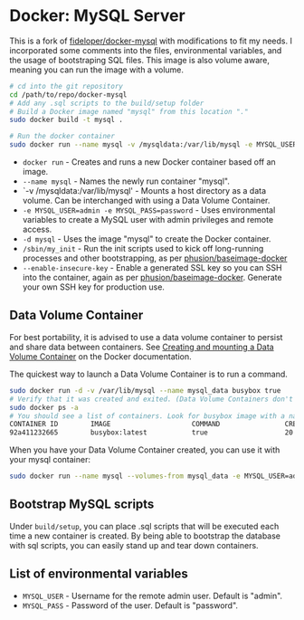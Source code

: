 # Docker: MySQL Server

This is a fork of [fideloper/docker-mysql](https://github.com/fideloper/docker-mysql) with modifications to fit my needs. I incorporated some comments into the files, environmental variables, and the usage of bootstraping SQL files. This image is also volume aware, meaning you can run the image with a volume.

```bash
# cd into the git repository
cd /path/to/repo/docker-mysql
# Add any .sql scripts to the build/setup folder
# Build a Docker image named "mysql" from this location "."
sudo docker build -t mysql .

# Run the docker container
sudo docker run --name mysql -v /mysqldata:/var/lib/mysql -e MYSQL_USER=admin -e MYSQL_PASSWORD=password -d mysql /sbin/my_init --enable-insecure-key
```

* `docker run` - Creates and runs a new Docker container based off an image.
* `--name mysql` - Names the newly run container "mysql".
* `-v /mysqldata:/var/lib/mysql' - Mounts a host directory as a data volume. Can be interchanged with using a Data Volume Container.
* `-e MYSQL_USER=admin -e MYSQL_PASS=password` - Uses environmental variables to create a MySQL user with admin privileges and remote access.
* `-d mysql` - Uses the image "mysql" to create the Docker container.
* `/sbin/my_init` - Run the init scripts used to kick off long-running processes and other bootstrapping, as per [phusion/baseimage-docker](https://github.com/phusion/baseimage-docker)
* `--enable-insecure-key` - Enable a generated SSL key so you can SSH into the container, again as per [phusion/baseimage-docker](https://github.com/phusion/baseimage-docker). Generate your own SSH key for production use.

## Data Volume Container

For best portability, it is advised to use a data volume container to persist and share data between containers. See [Creating and mounting a Data Volume Container](https://docs.docker.com/userguide/dockervolumes/#creating-and-mounting-a-data-volume-container) on the Docker documentation.

The quickest way to launch a Data Volume Container is to run a command.

```bash
sudo docker run -d -v /var/lib/mysql --name mysql_data busybox true
# Verify that it was created and exited. (Data Volume Containers don't need to be running to use them)
sudo docker ps -a
# You should see a list of containers. Look for busybox image with a name "mysql_data"
CONTAINER ID        IMAGE                    COMMAND                CREATED             STATUS                      PORTS                         NAMES
92a411232665        busybox:latest           true                   20 seconds ago      Exited (0) 19 seconds ago                                 mysql_data
```

When you have your Data Volume Container created, you can use it with your mysql container:

```bash
sudo docker run --name mysql --volumes-from mysql_data -e MYSQL_USER=admin -e MYSQL_PASSWORD=password -d mysql /sbin/my_init --enable-insecure-key
```

## Bootstrap MySQL scripts

Under `build/setup`, you can place .sql scripts that will be executed each time a new container is created. By being able to bootstrap the database with sql scripts, you can easily stand up and tear down containers. 

## List of environmental variables
* `MYSQL_USER` - Username for the remote admin user. Default is "admin".
* `MYSQL_PASS` - Password of the user. Default is "password".